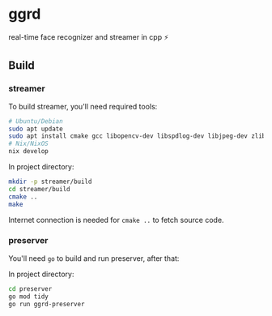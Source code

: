 # ggrd

real-time face recognizer and streamer in cpp ⚡

## Build

### streamer

To build streamer, you'll need required tools:

```bash
# Ubuntu/Debian
sudo apt update
sudo apt install cmake gcc libopencv-dev libspdlog-dev libjpeg-dev zlib1g zlib1g-dev
# Nix/NixOS
nix develop
```

In project directory:

```bash
mkdir -p streamer/build
cd streamer/build
cmake ..
make
```

Internet connection is needed for `cmake ..` to fetch source code.

### preserver

You'll need `go` to build and run preserver, after that:

In project directory:

```bash
cd preserver
go mod tidy
go run ggrd-preserver
```
